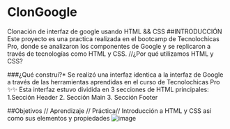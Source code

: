 # ClonGoogle
Clonación de interfaz de google usando HTML &amp;&amp; CSS
##INTRODUCCIÓN 
Este proyecto es una practica realizada en el bootcamp de Tecnolochicas Pro, donde se analizaron los componentes de Google y se replicaron a través de tecnologías como HTML y CSS. 
//¿Por qué utilizamos HTML y CSS? 

###¿Qué construí?*
Se realizó una interfaz identica a la interfaz de Google a través de las herramientas aprendidas en el curso de Tecnolochicas Pro ✨✨
Esta interfaz estuvo dividida en 3 secciones de HTML principales:
1.Sección Header
2. Sección Main
3. Sección Footer

##Objetivos 
// Aprendizaje // Práctica// Introducción a HTML y CSS así como sus elementos y propiedades 
![image](https://github.com/geraldine022/ClonGoogle/assets/79392334/32e40a9d-3f81-4445-b758-c74913652cec)

